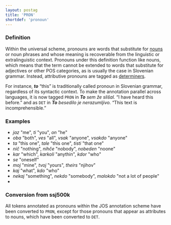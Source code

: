 ```yaml
---
layout: postag
title: 'PRON'
shortdef: 'pronoun'
---
```


### Definition

Within the universal scheme, pronouns are words that substitute for [nouns](NOUN) or noun phrases and whose meaning is recoverable from the linguistic or extralinguistic context. Pronouns under this definition function like nouns, which means that the term cannot be extended to words that substitute for adjectives or other POS categories, as is usually the case in Slovenian grammar. Instead, attributive pronouns are tagged as [determiners](DET). 

For instance, _<b>to</b>_ “this” is traditionally called pronoun in Slovenian grammar, regardless of its syntactic context. To make the annotation parallel across languages, it is now tagged `PRON` in _<b>To</b> sem že slišal._ “I have heard this before.” and as `DET` in _<b>To</b> besedilo je nerazumljivo._ “This text is incomprehensible.”

### Examples

* _jaz_ "me", _ti_ "you", _on_ "he"
* _oba_ "both", _ves_ "all", _vsak_ "anyone", _vsakdo_ "anyone"
* _ta_ "this one", _tale_ "this one", _tisti_ "that one"
* _nič_ "nothing", _nihče_ "nobody", _nobeden_ "noone"
* _kar_ "which", _karkoli_ "anythin", _kdor_ "who"
* _se_ "oneself"
* _moj_ "mine", _tvoj_ "yours", _theirs_ "njihov"
* _kaj_ "what", _kdo_ "who"
* _nekaj_ "something", _nekdo_ "somebody", _malokdo_ "not a lot of people"
* 
### Conversion from ssj500k

All tokens annotated as pronouns within the JOS annotation scheme have been converted to `PRON`, except for those pronouns that appear as attributes to nouns, which have been converted to `DET`.
